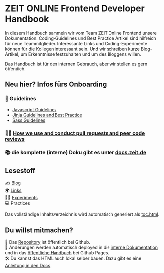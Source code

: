 # ZEIT ONLINE Frontend Developer Handbook

In diesem Handbuch sammeln wir vom Team ZEIT Online Frontend unsere Dokumentation. Coding-Guidelines und Best Practice Artikel sind hilfreich für neue Teammitglieder. Interessante Links und Coding-Experimente können für die Kollegen interessant sein. Und wir schreiben kurze Blog-Artikel, um Erkenntnisse festzuhalten und um des Bloggens willen. 

Das Handbuch ist für den internen Gebrauch, aber wir stellen es gern öffentlich.

## Neu hier? Infos fürs Onboarding

### 🧭 Guidelines
  * [Javascript Guidelines](javascript/guidelines.md)
  * [Jinja Guidelines and Best Practice](jinja/index.md)
  * [Sass Guidelines](sass/guidelines.md)

### 👩‍🏫 [How we use and conduct pull requests and peer code reviews](practices/peer-code-reviews.md)

### 📚️ die komplette (interne) Doku gibt es unter [docs.zeit.de](https://docs.zeit.de/)

## Lesestoff

✍️ [Blog](blog/index.md)<br>
🌍️ [Links](links/index.md)<br>
👨‍🔬 [Experiments](experiments/index.md)<br>
💻️ [Practices](practices/index.md)

Das vollständige Inhaltsverzeichnis wird automatisch generiert als [toc.html](toc).

## Du willst mitmachen?

📢 Das [Repository](https://github.com/ZeitOnline/frontend-developer-handbook) ist öffentlich bei Github. <br>
🤖 Änderungen werden automatisch deployed in die [interne Dokumentation](https://docs.zeit.de/frontend-developer-handbook/) und in das [öffentliche Handbuch](https://zeitonline.github.io/frontend-developer-handbook/) bei Github Pages.<br>
🛠️ Du kannst das HTML auch lokal selber bauen. Dazu gibt es eine [Anleitung in den Docs](https://docs.zeit.de/README.html).
